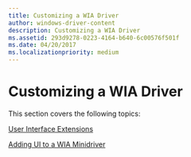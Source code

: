 ```yaml
---
title: Customizing a WIA Driver
author: windows-driver-content
description: Customizing a WIA Driver
ms.assetid: 293d9278-0223-4164-b640-6c00576f501f
ms.date: 04/20/2017
ms.localizationpriority: medium
---
```


# Customizing a WIA Driver





This section covers the following topics:

[User Interface Extensions](user-interface-extensions.md)

[Adding UI to a WIA Minidriver](adding-ui-to-a-wia-minidriver.md)

 

 




